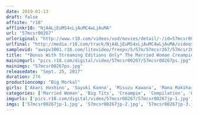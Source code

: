 ```yaml
---
date: 2019-01-13
draft: false
affsite: "r18"
afflinkr18: "NjA4LjEuMS4xLjAuMC4wLjAuMA"
url: "57mcsr00267"
urloriginal: "http://www.r18.com/videos/vod/movies/detail/-/id=57mcsr00267"
urlfinal: "http://media.r18.com/track/NjA4LjEuMS4xLjAuMC4wLjAuMA/videos/vod/movies/detail/-/id=57mcsr00267"
samplevid: "awspv3001.r18.com/litevideo/freepv/5/57m/57mcsr267/57mcsr267_dmb_w.mp4"
title: "*Bonus With Streaming Editions Only* The Married Woman Creampie Caregiver 4 Hour BEST"
mainimgurl: "pics.r18.com/digital/video/57mcsr00267/57mcsr00267ps.jpg"
mainimgs: "57mcsr00267ps.jpg"
releasedate: "Sept. 25, 2017"
duration: 276
productioncomp: "Big Morkal"
girls: ['Akari Hoshino', 'Sayuki Kanno', 'Misuzu Kawana', 'Mana Makihara', 'Erina Sugisaki', 'Sana Mori', 'Yukina Kiryu', 'Anju Kitai', 'Itsuki Maino', 'Anzu Hoshi']
categories: ['Married Woman', 'Big Tits', 'Creampie', 'Compilation', 'Over 4 Hours', 'Hi-Def', 'Sale (limited time)']
imgurls: ['pics.r18.com/digital/video/57mcsr00267/57mcsr00267jp-1.jpg', 'pics.r18.com/digital/video/57mcsr00267/57mcsr00267jp-2.jpg', 'pics.r18.com/digital/video/57mcsr00267/57mcsr00267jp-3.jpg', 'pics.r18.com/digital/video/57mcsr00267/57mcsr00267jp-4.jpg', 'pics.r18.com/digital/video/57mcsr00267/57mcsr00267jp-5.jpg', 'pics.r18.com/digital/video/57mcsr00267/57mcsr00267jp-6.jpg', 'pics.r18.com/digital/video/57mcsr00267/57mcsr00267jp-7.jpg', 'pics.r18.com/digital/video/57mcsr00267/57mcsr00267jp-8.jpg', 'pics.r18.com/digital/video/57mcsr00267/57mcsr00267jp-9.jpg', 'pics.r18.com/digital/video/57mcsr00267/57mcsr00267jp-10.jpg', 'pics.r18.com/digital/video/57mcsr00267/57mcsr00267jp-11.jpg', 'pics.r18.com/digital/video/57mcsr00267/57mcsr00267jp-12.jpg', 'pics.r18.com/digital/video/57mcsr00267/57mcsr00267jp-13.jpg', 'pics.r18.com/digital/video/57mcsr00267/57mcsr00267jp-14.jpg', 'pics.r18.com/digital/video/57mcsr00267/57mcsr00267jp-15.jpg', 'pics.r18.com/digital/video/57mcsr00267/57mcsr00267jp-16.jpg', 'pics.r18.com/digital/video/57mcsr00267/57mcsr00267jp-17.jpg', 'pics.r18.com/digital/video/57mcsr00267/57mcsr00267jp-18.jpg', 'pics.r18.com/digital/video/57mcsr00267/57mcsr00267jp-19.jpg', 'pics.r18.com/digital/video/57mcsr00267/57mcsr00267jp-20.jpg']
imgs: ['57mcsr00267jp-1.jpg', '57mcsr00267jp-2.jpg', '57mcsr00267jp-3.jpg', '57mcsr00267jp-4.jpg', '57mcsr00267jp-5.jpg', '57mcsr00267jp-6.jpg', '57mcsr00267jp-7.jpg', '57mcsr00267jp-8.jpg', '57mcsr00267jp-9.jpg', '57mcsr00267jp-10.jpg', '57mcsr00267jp-11.jpg', '57mcsr00267jp-12.jpg', '57mcsr00267jp-13.jpg', '57mcsr00267jp-14.jpg', '57mcsr00267jp-15.jpg', '57mcsr00267jp-16.jpg', '57mcsr00267jp-17.jpg', '57mcsr00267jp-18.jpg', '57mcsr00267jp-19.jpg', '57mcsr00267jp-20.jpg']
---
```


